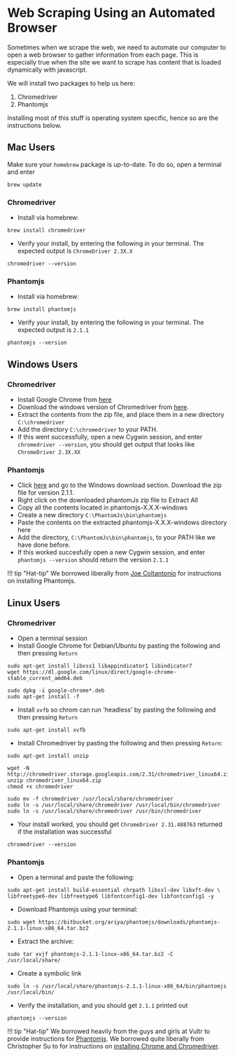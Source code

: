 # Web Scraping Using an Automated Browser

Sometimes when we scrape the web, we need to automate our computer to open a web browser to gather information from each page.
This is especially true when the site we want to scrape has content that is loaded dynamically with javascript.

We will install two packages to help us here:

1.  Chromedriver
2.  Phantomjs

Installing most of this stuff is operating system specific, hence so are the instructions below.

## Mac Users

Make sure your `homebrew` package is up-to-date. To do so, open a terminal and enter

```
brew update
```

### Chromedriver

*   Install via homebrew:
```
brew install chromedriver
```
*   Verify your install, by entering the following in your terminal. The expected output is `ChromeDriver 2.3X.X`
```
chromedriver --version
```

### Phantomjs

*   Install via homebrew:
```
brew install phantomjs
```
*   Verify your install, by entering the following in your terminal. The expected output is `2.1.1`
```
phantomjs --version
```

## Windows Users

### Chromedriver

*   Install Google Chrome from [here](https://www.google.com/chrome/browser/desktop/index.html)
*   Download the windows version of Chromedriver from [here](https://chromedriver.storage.googleapis.com/index.html?path=2.31/).
*   Extract the contents from the zip file, and place them in a new directory `C:\chromedriver`
*   Add the directory `C:\chromedriver` to your PATH.
*   If this went successfully, open a new Cygwin session, and enter `chromedriver --version`, you should get output that looks like `ChromeDriver 2.3X.XX`


### Phantomjs

*   Click [here](http://phantomjs.org/download.html) and go to the Windows download section. Download the zip file for version 2.1.1.
*   Right click on the downloaded phantomJs zip file to Extract All
*   Copy all the contents located in phantomjs-X.X.X-windows
*   Create a new directory `C:\PhantomJs\bin\phantomjs`
*   Paste the contents on the extracted phantomjs-X.X.X-windows directory here
*   Add the directory, `C:\PhantomJs\bin\phantomjs`, to your PATH like we have done before.
*   If this worked succesfully open a new Cygwin session, and enter `phantomjs --version` should return the version `2.1.1`


!!! tip "Hat-tip"
    We borrowed liberally from [Joe Coltantonio](https://www.joecolantonio.com/2014/10/14/how-to-install-phantomjs/) for instructions on installing Phantomjs.


## Linux Users

### Chromedriver

*   Open a terminal session
*   Install Google Chrome for Debian/Ubuntu by pasting the following and then pressing `Return`
```
sudo apt-get install libxss1 libappindicator1 libindicator7
wget https://dl.google.com/linux/direct/google-chrome-stable_current_amd64.deb

sudo dpkg -i google-chrome*.deb
sudo apt-get install -f
```
*   Install `xvfb` so chrom can run 'headless' by pasting the following and then pressing `Return`
```
sudo apt-get install xvfb
```
*   Install Chromedriver by pasting the following and then pressing `Return`:
```
sudo apt-get install unzip

wget -N http://chromedriver.storage.googleapis.com/2.31/chromedriver_linux64.zip
unzip chromedriver_linux64.zip
chmod +x chromedriver

sudo mv -f chromedriver /usr/local/share/chromedriver
sudo ln -s /usr/local/share/chromedriver /usr/local/bin/chromedriver
sudo ln -s /usr/local/share/chromedriver /usr/bin/chromedriver
```
*   Your install worked, you should get `ChromeDriver 2.31.488763` returned if the installation was successful
```
chromedriver --version
```

### Phantomjs

*   Open a terminal and paste the following:
```
sudo apt-get install build-essential chrpath libssl-dev libxft-dev \
libfreetype6-dev libfreetype6 libfontconfig1-dev libfontconfig1 -y
```
*   Download Phantomjs using your terminal:
```
sudo wget https://bitbucket.org/ariya/phantomjs/downloads/phantomjs-2.1.1-linux-x86_64.tar.bz2
```
*   Extract the archive:
```
sudo tar xvjf phantomjs-2.1.1-linux-x86_64.tar.bz2 -C /usr/local/share/
```
*   Create a symbolic link
```
sudo ln -s /usr/local/share/phantomjs-2.1.1-linux-x86_64/bin/phantomjs /usr/local/bin/
```
*   Verify the installation, and you should get `2.1.1` printed out
```
phantomjs --version
```

!!! tip "Hat-tip"
    We borrowed heavily from the guys and girls at Vultr to provide instructions for [Phantomjs](https://www.vultr.com/docs/how-to-install-phantomjs-on-ubuntu-16-04).
    We borrowed quite liberally from Christopher Su to for instructions on [installing Chrome and Chromedriver](https://christopher.su/2015/selenium-chromedriver-ubuntu/).

